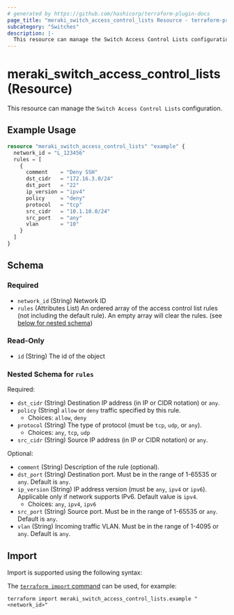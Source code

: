 ```yaml
---
# generated by https://github.com/hashicorp/terraform-plugin-docs
page_title: "meraki_switch_access_control_lists Resource - terraform-provider-meraki"
subcategory: "Switches"
description: |-
  This resource can manage the Switch Access Control Lists configuration.
---
```


# meraki_switch_access_control_lists (Resource)

This resource can manage the `Switch Access Control Lists` configuration.

## Example Usage

```terraform
resource "meraki_switch_access_control_lists" "example" {
  network_id = "L_123456"
  rules = [
    {
      comment    = "Deny SSH"
      dst_cidr   = "172.16.3.0/24"
      dst_port   = "22"
      ip_version = "ipv4"
      policy     = "deny"
      protocol   = "tcp"
      src_cidr   = "10.1.10.0/24"
      src_port   = "any"
      vlan       = "10"
    }
  ]
}
```

<!-- schema generated by tfplugindocs -->
## Schema

### Required

- `network_id` (String) Network ID
- `rules` (Attributes List) An ordered array of the access control list rules (not including the default rule). An empty array will clear the rules. (see [below for nested schema](#nestedatt--rules))

### Read-Only

- `id` (String) The id of the object

<a id="nestedatt--rules"></a>
### Nested Schema for `rules`

Required:

- `dst_cidr` (String) Destination IP address (in IP or CIDR notation) or `any`.
- `policy` (String) `allow` or `deny` traffic specified by this rule.
  - Choices: `allow`, `deny`
- `protocol` (String) The type of protocol (must be `tcp`, `udp`, or `any`).
  - Choices: `any`, `tcp`, `udp`
- `src_cidr` (String) Source IP address (in IP or CIDR notation) or `any`.

Optional:

- `comment` (String) Description of the rule (optional).
- `dst_port` (String) Destination port. Must be in the range of 1-65535 or `any`. Default is `any`.
- `ip_version` (String) IP address version (must be `any`, `ipv4` or `ipv6`). Applicable only if network supports IPv6. Default value is `ipv4`.
  - Choices: `any`, `ipv4`, `ipv6`
- `src_port` (String) Source port. Must be in the range of 1-65535 or `any`. Default is `any`.
- `vlan` (String) Incoming traffic VLAN. Must be in the range of 1-4095 or `any`. Default is `any`.

## Import

Import is supported using the following syntax:

The [`terraform import` command](https://developer.hashicorp.com/terraform/cli/commands/import) can be used, for example:

```shell
terraform import meraki_switch_access_control_lists.example "<network_id>"
```
